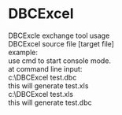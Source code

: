 # DBCExcel
DBCExcle exchange tool usage <br>
DBCExcel source file [target file] <br>
example:<br>
use cmd to start console mode.<br>
at command line input:<br>
c:\DBCExcel test.dbc<br>
this will generate test.xls<br>
c:\DBCExcel test.xls<br>
this will generate test.dbc


